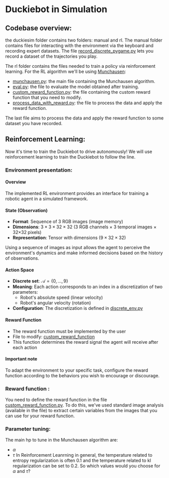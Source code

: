 # Duckiebot in Simulation


## Codebase overview:
the duckiesim folder contains two folders: manual and rl. 
The manual folder contains files for interacting with the environment via the keyboard and recording expert datasets. 
The file [record_discrete_pygame.py](./manual/record_discrete_pygame.py) lets you record a dataset of the trajectories you play.

The rl folder contains the files needed to train a policy via reinforcement learning. 
For the RL algorithm we'll be using [Munchausen](https://arxiv.org/abs/2007.14430): 
* [munchausen.py](./rl/munchausen.py): the main file containing the Munchausen algorithm.
* [eval.py](./rl/eval.py): the file to evaluate the model obtained after training.
* [custom_reward_function.py](./rl/custom_reward_function.py): the file containing the custom reward function that you need to modify.
* [process_data_with_reward.py](./rl/process_data_with_reward.py): the file to process the data and apply the reward function.

The last file aims to process the data and apply the reward function to some dataset you have recorded.



## Reinforcement Learning:
Now it's time to train the Duckiebot to drive autonomously! We will use reinforcement learning to train the Duckiebot to follow the line. 

### Environment presentation:

#### Overview
The implemented RL environment provides an interface for training a robotic agent in a simulated framework.

#### State (Observation)
- **Format**: Sequence of 3 RGB images (image memory)
- **Dimensions**: $3 \times 3 \times 32 \times 32$ (3 RGB channels × 3 temporal images × 32×32 pixels)
- **Representation**: Tensor with dimensions $(9 \times 32 \times 32)$

Using a sequence of images as input allows the agent to perceive the environment's dynamics and make informed decisions based on the history of observations.

#### Action Space
- **Discrete set**: $\mathcal{A}=\{0,...,9\}$
- **Meaning**: Each action corresponds to an index in a discretization of two parameters:
  - Robot's absolute speed (linear velocity)
  - Robot's angular velocity (rotation)
- **Configuration**: The discretization is defined in [discrete_env.py](../duckietownrl/gym_duckietown/envs/duckietown_discrete_env.py)

#### Reward Function
- The reward function must be implemented by the user
- File to modify: [custom_reward_function](./rl/custom_reward_function.py)
- This function determines the reward signal the agent will receive after each action

#### Important note
To adapt the environment to your specific task, configure the reward function according to the behaviors you wish to encourage or discourage.

### Reward function :
You need to define the reward function in the file [custom_reward_function.py](./rl/custom_reward_function.py). To do this, we've used standard image analysis (available in the file) to extract certain variables from the images that you can use for your reward function. 

### Parameter tuning:
The main hp to tune in the Munchausen algorithm are:
- $\alpha$
- $\tau$
In Reinforcement Leanrning in general, the temperature related to entropy regularization is often 0.1 and the temperature related to kl regularization can be set to 0.2.
So which values would you choose for $\alpha$ and $\tau$?
